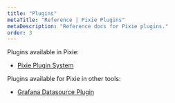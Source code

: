 ```yaml
---
title: "Plugins"
metaTitle: "Reference | Pixie Plugins"
metaDescription: "Reference docs for Pixie plugins."
order: 3
---
```


Plugins available in Pixie:

- [Pixie Plugin System](/reference/plugins/plugin-system)

Plugins available for Pixie in other tools:

- [Grafana Datasource Plugin](/reference/plugins/grafana)
